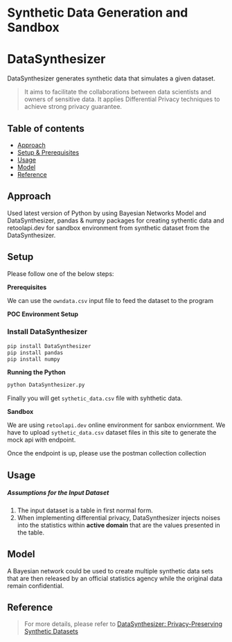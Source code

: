 # Synthetic Data Generation and Sandbox

# DataSynthesizer

DataSynthesizer generates synthetic data that simulates a given dataset.

> It aims to facilitate the collaborations between data scientists and owners of sensitive data. It applies Differential Privacy techniques to achieve strong privacy guarantee.



## Table of contents
* [Approach](#approach)
* [Setup & Prerequisites](#setup)
* [Usage](#usage)
* [Model](#model)
* [Reference](#Reference)


## Approach
Used latest version of Python by using Bayesian Networks Model and DataSynthesizer, pandas & numpy packages for creating sythentic data and retoolapi.dev for sandbox environment from synthetic dataset from the DataSynthesizer.

## Setup
Please follow one of the below steps: 

**Prerequisites**

We can use the ```owndata.csv``` input file to feed the dataset to the program

 **POC Environment Setup**

### Install DataSynthesizer

```bash
pip install DataSynthesizer
pip install pandas
pip install numpy
```

**Running the Python**

```bash
python DataSynthesizer.py
```
Finally you will get ```sythetic_data.csv``` file with syhthetic data.

**Sandbox**

We are using ```retoolapi.dev``` online environment for sanbox enviornment. We have to upload ```sythetic_data.csv``` dataset files in this site to generate the mock api with endpoint.

Once the endpoint is up, please use the postman collection collection

## Usage

##### Assumptions for the Input Dataset

1. The input dataset is a table in first normal form.
2. When implementing differential privacy, DataSynthesizer injects noises into the statistics within **active domain** that are the values presented in the table.

## Model

A Bayesian network could be used to create multiple synthetic data sets that are then released by an official statistics agency while the original data remain confidential.

## Reference

>
> For more details, please refer to [DataSynthesizer: Privacy-Preserving Synthetic Datasets](doc/cr-datasynthesizer-privacy.pdf)
